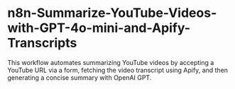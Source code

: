 # n8n-Summarize-YouTube-Videos-with-GPT-4o-mini-and-Apify-Transcripts
This workflow automates summarizing YouTube videos by accepting a YouTube URL via a form, fetching the video transcript using Apify, and then generating a concise summary with OpenAI GPT.
